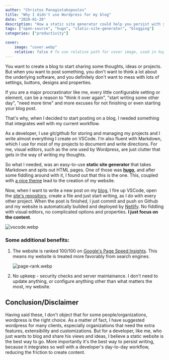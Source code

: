 ```yaml
---
author: "Christos Panagiotakopoulos"
title: "Why I didn't use Wordpress for my blog"
date: "2020-01-20"
description: "How a static site generator could help you persist with your writing goal."
tags: ["open-source", "hugo", "static-site-generator", "blogging"]
categories: ["productivity"]

cover:
    image: "cover.webp"
    relative: false # To use relative path for cover image, used in hugo Page-bundles
---
```


You want to create a blog to start sharing some thoughts, ideas or projects. But when you want to post something, you don't want to think a lot about the underlying software, and you definitely don't want to mess with lots of settings, buttons, designs and properties.

If you are a major procrastinator like me, every little configurable setting or element, can be a reason to "think it over again", "start writing some other day", "need more time" and more excuses for not finishing or even starting your blog post. 

That's why, when I decided to start posting on a blog, I needed something that integrates well with my current workflow. 

As a developer, I use git/github for storing and managing my projects and I write almost everything I create on VSCode. I'm also fluent with Markdown, which I use for most of my projects to document and write directions. For me, visual editors, such as the one used by Wordpress, are just clutter that gets in the way of writing my thoughts. 

So what I needed, was an easy-to-use **static site generator** that takes Markdown and spits out HTML pages. One of those was [**hugo**](https://gohugo.io), and after some fiddling around with it, I found out that this is the one. This, coupled with [a nice theme](https://git.io/hugopapermod) lead to the creation of my website.

Now, when I want to write a new post on my [blog](/posts), I fire up VSCode, open the [site's repository](https://github.com/chrispanag/personal-blog), create a file and just start writing, as I do with every other project. When the post is finished, I just commit and push on Github and my website is automatically builded and deployed by [Netlify](https://www.netlify.com). No fiddling with visual editors, no complicated options and properties. **I just focus on the content**.

![vscode.webp](vscode.webp)

### Some additional benefits: 

1. The website is ranked 100/100 on [Google's Page Speed Insights](https://developers.google.com/speed/pagespeed/insights/?url=https%3A%2F%2Fchrispanag.com). This means my website is treated more favorably from search engines.

   ![page-rank.webp](page-rank.webp)

2. No upkeep - security checks and server maintainance. I don't need to update anything, or configure anything other than what matters the most, my website.

## Conclusion/Disclaimer

Having said these, I don't object that for some people/organizations, wordpress is the right choice. As a matter of fact, I have suggested wordpress for many clients, especially organizations that need the extra features, extensibility and customizations. But for a developer, like me, who just wants to blog and share his views and ideas, I believe a static website is the best way to go. More importantly it's the best way to persist writing, because it integrates so well with a developer's day-to-day workflow, reducing the friction to create content.
